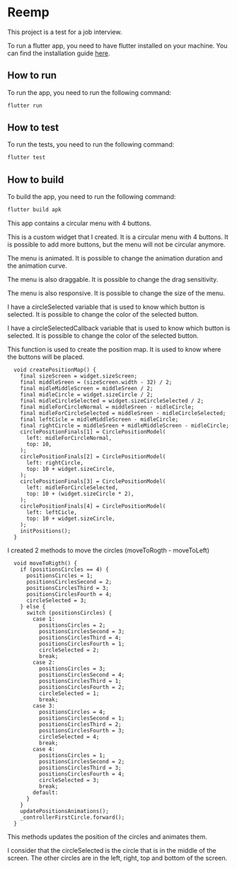 # Reemp

This project is a test for a job interview.

To run a flutter app, you need to have flutter installed on your machine. You can find the installation guide [here](https://flutter.dev/docs/get-started/install).

## How to run

To run the app, you need to run the following command:

```bash
flutter run
```

## How to test

To run the tests, you need to run the following command:

```bash
flutter test
```

## How to build

To build the app, you need to run the following command:

```bash
flutter build apk
```

This app contains a circular menu with 4 buttons. 

This is a custom widget that I created. It is a circular menu with 4 buttons. It is possible to add more buttons, but the menu will not be circular anymore.

The menu is animated. It is possible to change the animation duration and the animation curve.

The menu is also draggable. It is possible to change the drag sensitivity.

The menu is also responsive. It is possible to change the size of the menu.

I have a circleSelected variable that is used to know which button is selected. It is possible to change the color of the selected button.

I have a circleSelectedCallback variable that is used to know which button is selected. It is possible to change the color of the selected button.



This function is used to create the position map. It is used to know where the buttons will be placed.

```
  void createPositionMap() {
    final sizeScreen = widget.sizeScreen;
    final middleSreen = (sizeScreen.width - 32) / 2;
    final midleMiddleScreen = middleSreen / 2;
    final midleCircle = widget.sizeCircle / 2;
    final midleCircleSelected = widget.sizeCircleSelected / 2;
    final midleForCircleNormal = middleSreen - midleCircle;
    final midleForCircleSelected = middleSreen - midleCircleSelected;
    final leftCicle = midleMiddleScreen - midleCircle;
    final rightCircle = middleSreen + midleMiddleScreen - midleCircle;
    circlePositionFinals[1] = CirclePositionModel(
      left: midleForCircleNormal,
      top: 10,
    );
    circlePositionFinals[2] = CirclePositionModel(
      left: rightCircle,
      top: 10 + widget.sizeCircle,
    );
    circlePositionFinals[3] = CirclePositionModel(
      left: midleForCircleSelected,
      top: 10 + (widget.sizeCircle * 2),
    );
    circlePositionFinals[4] = CirclePositionModel(
      left: leftCicle,
      top: 10 + widget.sizeCircle,
    );
    initPositions();
  }
```

I created 2 methods to move the circles (moveToRogth - moveToLeft)

```
  void moveToRigth() {
    if (positionsCircles == 4) {
      positionsCircles = 1;
      positionsCirclesSecond = 2;
      positionsCirclesThird = 3;
      positionsCirclesFourth = 4;
      circleSelected = 3;
    } else {
      switch (positionsCircles) {
        case 1:
          positionsCircles = 2;
          positionsCirclesSecond = 3;
          positionsCirclesThird = 4;
          positionsCirclesFourth = 1;
          circleSelected = 2;
          break;
        case 2:
          positionsCircles = 3;
          positionsCirclesSecond = 4;
          positionsCirclesThird = 1;
          positionsCirclesFourth = 2;
          circleSelected = 1;
          break;
        case 3:
          positionsCircles = 4;
          positionsCirclesSecond = 1;
          positionsCirclesThird = 2;
          positionsCirclesFourth = 3;
          circleSelected = 4;
          break;
        case 4:
          positionsCircles = 1;
          positionsCirclesSecond = 2;
          positionsCirclesThird = 3;
          positionsCirclesFourth = 4;
          circleSelected = 3;
          break;
        default:
      }
    }
    updatePositionsAnimations();
    _controllerFirstCircle.forward();
  }
```

This methods updates the position of the circles and animates them.

I consider that the circleSelected is the circle that is in the middle of the screen. The other circles are in the left, right, top and bottom of the screen.

